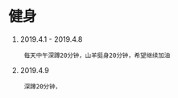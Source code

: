 # 健身

1. 2019.4.1 - 2019.4.8
    
        每天中午深蹲20分钟，山羊挺身20分钟，希望继续加油
    
2. 2019.4.9
    
        深蹲20分钟，
